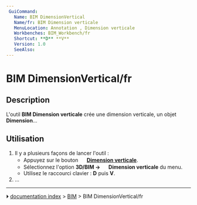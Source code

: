 ```yaml
---
 GuiCommand:
   Name: BIM DimensionVertical
   Name/fr: BIM Dimension verticale
   MenuLocation: Annotation , Dimension verticale
   Workbenches: BIM_Workbench/fr
   Shortcut: **D** **V**
   Version: 1.0
   SeeAlso: 
---
```


# BIM DimensionVertical/fr



## Description

L\'outil **BIM Dimension verticale** crée une dimension verticale, un objet **Dimension**\...



## Utilisation

1.  Il y a plusieurs façons de lancer l\'outil :
    -   Appuyez sur le bouton **<img src="images/BIM_DimensionVertical.svg" width=16px> [Dimension verticale](BIM_DimensionVertical/fr.md)**.
    -   Sélectionnez l\'option **3D/BIM → <img src="images/BIM_DimensionVertical.svg" width=16px> Dimension verticale** du menu.
    -   Utilisez le raccourci clavier : **D** puis **V**.
2.  \...



---
⏵ [documentation index](../README.md) > [BIM](BIM_Workbench.md) > BIM DimensionVertical/fr
